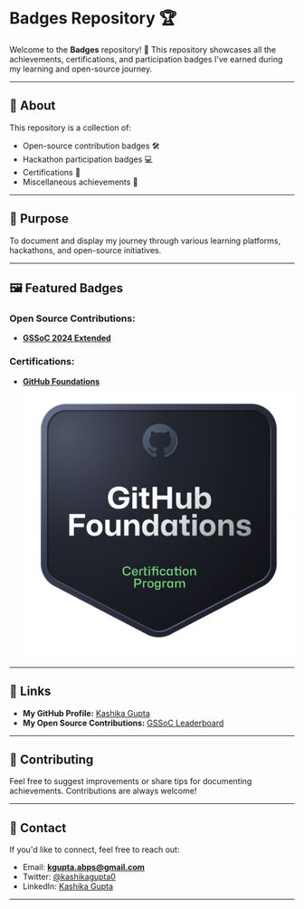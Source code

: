 
# Badges Repository 🏆

Welcome to the **Badges** repository! 🎉 This repository showcases all the achievements, certifications, and participation badges I've earned during my learning and open-source journey.

---

## 📜 About

This repository is a collection of:
- Open-source contribution badges 🛠️
- Hackathon participation badges 💻
- Certifications 📑
- Miscellaneous achievements 🏅

---

## 🚀 Purpose

To document and display my journey through various learning platforms, hackathons, and open-source initiatives.

---

## 🖼️ Featured Badges

### Open Source Contributions:
- **[GSSoC 2024 Extended](https://gssoc.girlscript.tech/leaderboard?year=2024Extd&username=KGupta2601)**  


### Certifications:
- **[GitHub Foundations](https://www.credly.com/badges/61c5b557-f003-4df4-b56b-b0811800e0fa/public_url)**  
![GitHub Foundations Badge](https://github.com/kashikaga/Badges/blob/main/github-foundations.png)

---

## 🔗 Links

- **My GitHub Profile:** [Kashika Gupta](https://github.com/kashikaga)
- **My Open Source Contributions:** [GSSoC Leaderboard](https://gssoc.girlscript.tech/leaderboard?year=2024Extd&username=KGupta2601)

---

## 🤝 Contributing

Feel free to suggest improvements or share tips for documenting achievements. Contributions are always welcome! 

---

## 💌 Contact

If you'd like to connect, feel free to reach out:
- Email: **kgupta.abps@gmail.com**  
- Twitter: [@kashikagupta0](https://twitter.com/kashikagupta0)  
- LinkedIn: [Kashika Gupta](https://linkedin.com/in/kashikagupta)

---


